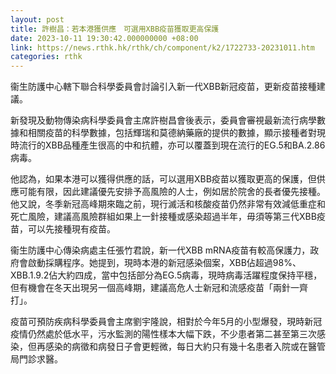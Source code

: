 ```yaml
---
layout: post
title: 許樹昌：若本港獲供應　可選用XBB疫苗獲取更高保護
date: 2023-10-11 19:30:42.000000000 +08:00
link: https://news.rthk.hk/rthk/ch/component/k2/1722733-20231011.htm
categories: rthk
---
```


衞生防護中心轄下聯合科學委員會討論引入新一代XBB新冠疫苗，更新疫苗接種建議。

新發現及動物傳染病科學委員會主席許樹昌會後表示，委員會審視最新流行病學數據和相關疫苗的科學數據，包括輝瑞和莫德納藥廠的提供的數據，顯示接種者對現時流行的XBB品種產生很高的中和抗體，亦可以覆蓋到現在流行的EG.5和BA.2.86病毒。

他認為，如果本港可以獲得供應的話，可以選用XBB疫苗以獲取更高的保護，但供應可能有限，因此建議優先安排予高風險的人士，例如居於院舍的長者優先接種。他又說，冬季新冠高峰期來臨之前，現行滅活和核酸疫苗仍然非常有效減低重症和死亡風險，建議高風險群組如果上一針接種或感染超過半年，毋須等第三代XBB疫苗，可以先接種現有疫苗。 

衞生防護中心傳染病處主任張竹君說，新一代XBB mRNA疫苗有較高保護力，政府會啟動採購程序。她提到，現時本港的新冠感染個案，XBB佔超過98%、XBB.1.9.2佔大約四成，當中包括部分為EG.5病毒，現時病毒活躍程度保持平穩，但有機會在冬天出現另一個高峰期，建議高危人士新冠和流感疫苗「兩針一齊打」。

疫苗可預防疾病科學委員會主席劉宇隆說，相對於今年5月的小型爆發，現時新冠疫情仍然處於低水平，污水監測的陽性樣本大幅下跌，不少患者第二甚至第三次感染，但再感染的病徵和病發日子會更輕微，每日大約只有幾十名患者入院或在醫管局門診求醫。
